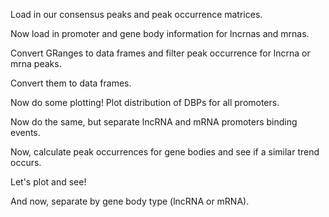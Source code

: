 Load in our consensus peaks and peak occurrence matrices.

Now load in promoter and gene body information for lncrnas and mrnas.

Convert GRanges to data frames and filter peak occurrence for lncrna or mrna peaks.

Convert them to data frames.

Now do some plotting! Plot distribution of DBPs for all promoters.

Now do the same, but separate lncRNA and mRNA promoters binding events.

Now, calculate peak occurrences for gene bodies and see if a similar trend occurs.

Let's plot and see!

And now, separate by gene body type (lncRNA or mRNA).

